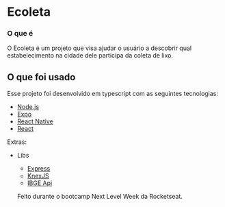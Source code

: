 # Ecoleta

### O que é
O Ecoleta é um projeto que visa ajudar o usuário a descobrir qual estabelecimento na cidade dele participa da coleta de lixo.

## O que foi usado
Esse projeto foi desenvolvido em typescript com as seguintes tecnologias:
- [Node.js](https://nodejs.org/en/)
- [Expo](https://expo.io/)
- [React Native](https://facebook.github.io/react-native/)
- [React](https://pt-br.reactjs.org/)

Extras:

- Libs
  - [Express](https://expressjs.com/pt-br/)
  - [KnexJS](http://knexjs.org/)
  - [IBGE Api](https://servicodados.ibge.gov.br/api/docs)
  
  Feito durante o bootcamp Next Level Week da Rocketseat.
